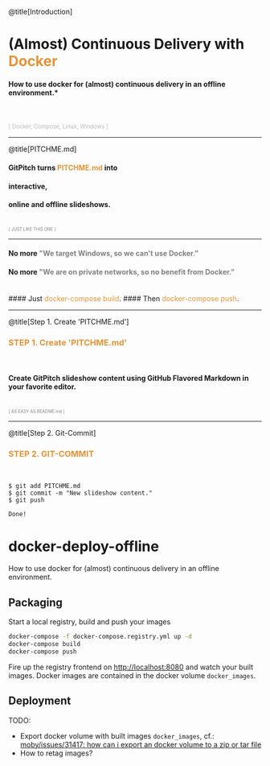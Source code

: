 @title[Introduction]
# (Almost) Continuous Delivery with <span style="color: #e49436">Docker</span>

#### How to use docker for (almost) continuous delivery in an offline environment.*
<br>
<br>
<span style="color: #bbb; font-size: 80%">[ Docker, Compose, Linux, Windows ]</span>

---
@title[PITCHME.md]

#### GitPitch turns <span style="color: #e49436; text-transform: none">PITCHME.md</span> into
#### interactive,
#### online and offline slideshows.
<br>
<span style="color:gray; font-size:0.6em;">[ JUST LIKE THIS ONE ]</span>

---

#### No more <span style="color: gray">"We target Windows, so we can't use Docker."</span>
#### No more <span style="color: gray">"We are on private networks, so no benefit from Docker."</span>
<br>
#### Just <span style="color: #e49436">docker-compose build</span>.
#### Then <span style="color: #e49436">docker-compose push</span>.

------
@title[Step 1. Create 'PITCHME.md']

### <span style="color: #e49436">STEP 1. Create 'PITCHME.md'</span>
<br>

#### Create GitPitch slideshow content using GitHub Flavored Markdown in your favorite editor.

<br>
<span style="color:gray; font-size:0.6em;">[ AS EASY AS README.md ]</span>

------

@title[Step 2. Git-Commit]

### <span style="color: #e49436">STEP 2. GIT-COMMIT</span>
<br>

```shell
$ git add PITCHME.md
$ git commit -m "New slideshow content."
$ git push

Done!

```
# docker-deploy-offline

How to use docker for (almost) continuous delivery in an offline environment.

## Packaging

Start a local registry, build and push your images

```bash
docker-compose -f docker-compose.registry.yml up -d
docker-compose build
docker-compose push
```

Fire up the registry frontend on [http://localhost:8080](http://localhost:8080) and watch your built images.
Docker images are contained in the docker volume `docker_images`.

## Deployment

TODO:

- Export docker volume with built images `docker_images`,
  cf.: [moby/issues/31417: how can i export an docker volume to a zip or tar file](https://github.com/moby/moby/issues/31417#issuecomment-283033514)
- How to retag images?
